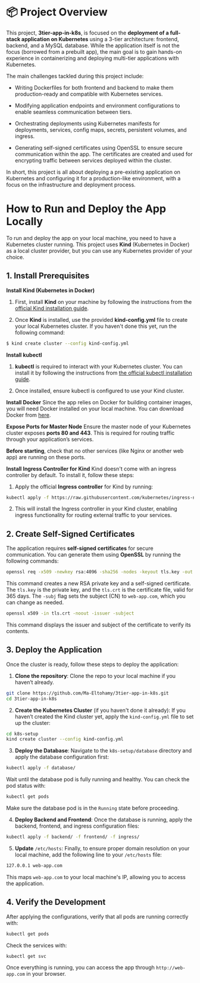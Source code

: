 # 📦 Project Overview
This project, **3tier-app-in-k8s**, is focused on the **deployment of a full-stack application on Kubernetes** using a 3-tier architecture: frontend, backend, and a MySQL database. While the application itself is not the focus (borrowed from a prebuilt app), the main goal is to gain hands-on experience in containerizing and deploying multi-tier applications with Kubernetes.

The main challenges tackled during this project include:

- Writing Dockerfiles for both frontend and backend to make them production-ready and compatible with Kubernetes services.

- Modifying application endpoints and environment configurations to enable seamless communication between tiers.

- Orchestrating deployments using Kubernetes manifests for deployments, services, config maps, secrets, persistent volumes, and ingress.

- Generating self-signed certificates using OpenSSL to ensure secure communication within the app. The certificates are created and used for encrypting traffic between services deployed within the cluster.

In short, this project is all about deploying a pre-existing application on Kubernetes and configuring it for a production-like environment, with a focus on the infrastructure and deployment process.

# How to Run and Deploy the App Locally

To run and deploy the app on your local machine, you need to have a Kubernetes cluster running. This project uses **Kind** (Kubernetes in Docker) as a local cluster provider, but you can use any Kubernetes provider of your choice.

## 1. Install Prerequisites 
**Install Kind (Kubernetes in Docker)**
1. First, install **Kind** on your machine by following the instructions from the [official Kind installation guide](https://kind.sigs.k8s.io/docs/user/quick-start/).

2. Once **Kind** is installed, use the provided **kind-config.yml** file to create your local Kubernetes cluster. If you haven't done this yet, run the following command:
```bash
$ kind create cluster --config kind-config.yml
```

**Install kubectl**
1. **kubectl** is required to interact with your Kubernetes cluster. You can install it by following the instructions from [the official kubectl installation guide](https://kubernetes.io/docs/tasks/tools/install-kubectl-linux/).

2. Once installed, ensure kubectl is configured to use your Kind cluster.

**Install Docker**
Since the app relies on Docker for building container images, you will need Docker installed on your local machine. You can download Docker from [here](https://docs.docker.com/engine/install/).

**Expose Ports for Master Node**
Ensure the master node of your Kubernetes cluster exposes **ports 80 and 443**. This is required for routing traffic through your application’s services.

**Before starting**, check that no other services (like Nginx or another web app) are running on these ports.

**Install Ingress Controller for Kind**
Kind doesn't come with an ingress controller by default. To install it, follow these steps:

1. Apply the official **Ingress controller** for Kind by running:
```bash
kubectl apply -f https://raw.githubusercontent.com/kubernetes/ingress-nginx/main/deploy/static/provider/kind/deploy.yaml
```

2. This will install the Ingress controller in your Kind cluster, enabling ingress functionality for routing external traffic to your services.

## 2. Create Self-Signed Certificates
The application requires **self-signed certificates** for secure communication. You can generate them using **OpenSSL** by running the following commands:
```bash
openssl req -x509 -newkey rsa:4096 -sha256 -nodes -keyout tls.key -out tls.crt -subj "/CN=web-app.com" -days 365
```
This command creates a new RSA private key and a self-signed certificate. The ```tls.key``` is the private key, and the ```tls.crt``` is the certificate file, valid for 365 days. The ```-subj``` flag sets the subject (CN) to ```web-app.com```, which you can change as needed.
```bash
openssl x509 -in tls.crt -noout -issuer -subject
```
This command displays the issuer and subject of the certificate to verify its contents.

## 3. Deploy the Application
Once the cluster is ready, follow these steps to deploy the application:

1. **Clone the repository**: Clone the repo to your local machine if you haven’t already.
```bash
git clone https://github.com/Ma-Eltohamy/3tier-app-in-k8s.git
cd 3tier-app-in-k8s
```

2. **Create the Kubernetes Cluster** (if you haven't done it already): If you haven’t created the Kind cluster yet, apply the ```kind-config.yml``` file to set up the cluster:
```bash
cd k8s-setup
kind create cluster --config kind-config.yml
```

3. **Deploy the Database**: Navigate to the ```k8s-setup/database``` directory and apply the database configuration first:
```bash
kubectl apply -f database/
```
Wait until the database pod is fully running and healthy. You can check the pod status with:
```bash
kubectl get pods
```
Make sure the database pod is in the ```Running``` state before proceeding.

4. **Deploy Backend and Frontend**: Once the database is running, apply the backend, frontend, and ingress configuration files:
```bash
kubectl apply -f backend/ -f frontend/ -f ingress/
```

5. **Update** ```/etc/hosts```: Finally, to ensure proper domain resolution on your local machine, add the following line to your ```/etc/hosts``` file:
```bash
127.0.0.1 web-app.com
```
This maps ```web-app.com``` to your local machine's IP, allowing you to access the application.

## 4. Verify the Development
After applying the configurations, verify that all pods are running correctly with:
```bash
kubectl get pods
```
Check the services with:
```bash
kubectl get svc
```
Once everything is running, you can access the app through ```http://web-app.com``` in your browser.




